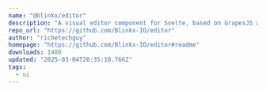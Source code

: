 ```yaml
---
name: "@blinkx/editor"
description: "A visual editor component for Svelte, based on GrapesJS and Monaco."
repo_url: "https://github.com/Blinkx-IO/editor"
author: "richetechguy"
homepage: "https://github.com/Blinkx-IO/editor#readme"
downloads: 1400
updated: "2025-03-04T20:35:10.766Z"
tags: 
  - ui
---
```


